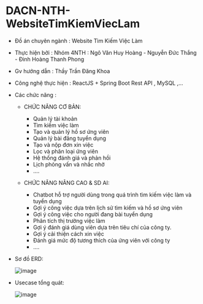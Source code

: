 # DACN-NTH-WebsiteTimKiemViecLam
- Đồ án chuyên ngành  : Website Tìm Kiếm Việc Làm
- Thực hiện bởi       : Nhóm 4NTH : Ngô Văn Huy Hoàng - Nguyễn Đức Thắng - Đinh Hoàng Thanh Phong
- Gv hướng dẫn        : Thầy Trần Đăng Khoa
- Công nghệ thực hiện : ReactJS + Spring Boot Rest API , MySQL ,...
- Các chức năng       :
  - CHỨC NĂNG CƠ BẢN:
      - Quản lý tài khoản
      - Tìm kiếm việc làm
      - Tạo và quản lý hồ sơ ứng viên
      - Quản lý bài đăng tuyển dụng
      - Tạo và nộp đơn xin việc
      - Lọc và phân loại ứng viên
      - Hệ thống đánh giá và phản hồi
      - Lịch phỏng vấn và nhắc nhở
      - ....
    
  - CHỨC NĂNG NÂNG CAO & SD AI:
      - Chatbot hỗ trợ người dùng trong quá trình tìm kiếm việc làm và tuyển dụng
      - Gợi ý công việc dựa trên lịch sử tìm kiếm và hồ sơ ứng viên
      - Gợi ý công việc cho người đang bài tuyển dụng
      - Phân tích thị trường việc làm
      - Gợi ý đánh giá dùng viên dựa trên tiêu chí của công ty.
      - Gợi ý cải thiện cách xin việc
      - Đánh giá mức độ tương thích của ứng viên với công ty
      - ....
- Sơ đồ ERD:
  
    ![image](https://github.com/user-attachments/assets/1f97d60b-9a8b-4bfc-b9c2-50ab4b71542b)

- Usecase tổng quát:
  
    ![image](https://github.com/user-attachments/assets/8d5b5e23-792d-4906-a178-2f5bf9546e5c)
